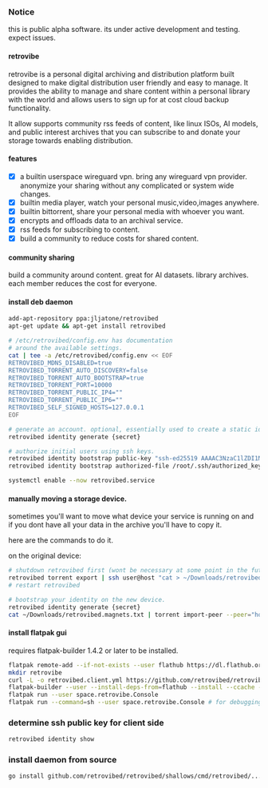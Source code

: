### Notice

this is public alpha software. its under active development and testing. expect issues.

#### retrovibe

retrovibe is a personal digital archiving and distribution platform built designed to make digital distribution
user friendly and easy to manage. It provides the ability to manage and share content within a personal library
with the world and allows users to sign up for at cost cloud backup functionality.

It allow supports community rss feeds of content, like linux ISOs, AI models, and public interest archives that you can subscribe
to and donate your storage towards enabling distribution.

#### features
- [x] a builtin userspace wireguard vpn. bring any wireguard vpn provider. anonymize your sharing without any complicated or system wide changes.
- [x] builtin media player, watch your personal music,video,images anywhere.
- [x] builtin bittorrent, share your personal media with whoever you want.
- [x] encrypts and offloads data to an archival service.
- [x] rss feeds for subscribing to content.
- [x] build a community to reduce costs for shared content.

#### community sharing

build a community around content. great for AI datasets. library archives. each member reduces the cost for everyone.


#### install deb daemon

```bash
add-apt-repository ppa:jljatone/retrovibed
apt-get update && apt-get install retrovibed

# /etc/retrovibed/config.env has documentation
# around the available settings.
cat | tee -a /etc/retrovibed/config.env << EOF
RETROVIBED_MDNS_DISABLED=true
RETROVIBED_TORRENT_AUTO_DISCOVERY=false
RETROVIBED_TORRENT_AUTO_BOOTSTRAP=true
RETROVIBED_TORRENT_PORT=10000
RETROVIBED_TORRENT_PUBLIC_IP4=""
RETROVIBED_TORRENT_PUBLIC_IP6=""
RETROVIBED_SELF_SIGNED_HOSTS=127.0.0.1
EOF

# generate an account. optional, essentially used to create a static id for your account.
retrovibed identity generate {secret}

# authorize initial users using ssh keys.
retrovibed identity bootstrap public-key "ssh-ed25519 AAAAC3NzaC1lZDI1NTE5AAAAIBEdpDo/fUPKK7OUuZ4VM6JeBJmyZ882tQYPBN6nQwIk"
retrovibed identity bootstrap authorized-file /root/.ssh/authorized_keys

systemctl enable --now retrovibed.service
```

#### manually moving a storage device.
sometimes you'll want to move what device your service is running on and if you dont have all your data in the archive you'll have to copy it.

here are the commands to do it.

on the original device:
```bash
# shutdown retrovibed first (wont be necessary at some point in the future)
retrovibed torrent export | ssh user@host "cat > ~/Downloads/retrovibed.magnets.txt"
# restart retrovibed
```

```bash
# bootstrap your identity on the new device.
retrovibed identity generate {secret}
cat ~/Downloads/retrovibed.magnets.txt | torrent import-peer --peer="host:1000"
```

#### install flatpak gui

requires flatpak-builder 1.4.2 or later to be installed.

```bash
flatpak remote-add --if-not-exists --user flathub https://dl.flathub.org/repo/flathub.flatpakrepo
mkdir retrovibe
curl -L -o retrovibed.client.yml https://github.com/retrovibed/retrovibed/releases/latest/download/flatpak.client.yml
flatpak-builder --user --install-deps-from=flathub --install --ccache --force-clean retrovibe retrovibed.client.yml
flatpak run --user space.retrovibe.Console
flatpak run --command=sh --user space.retrovibe.Console # for debugging the runtime
```

### determine ssh public key for client side

```bash
retrovibed identity show
```

### install daemon from source

```bash
go install github.com/retrovibed/retrovibed/shallows/cmd/retrovibed/...
```
